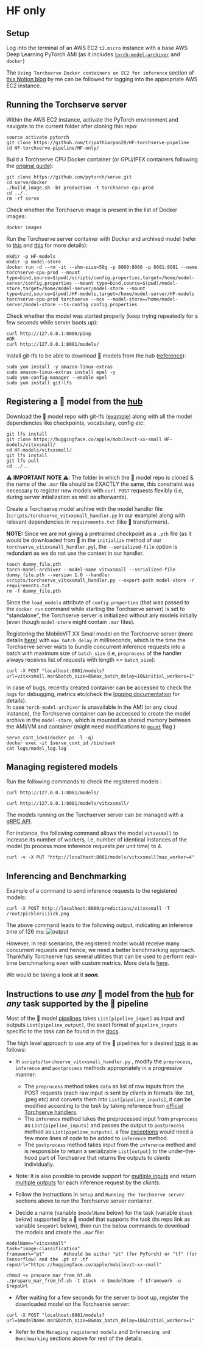 

# HF only

## Setup
Log into the terminal of an AWS EC2 `t2.micro` instance with a base AWS Deep Learning PyTorch AMI (as it includes [`torch-model-archiver`](https://github.com/pytorch/serve/tree/master/model-archiver) and `docker`)

The `Using Torchserve Docker containers on EC2 for inference` section of [this Notion blog](https://www.notion.so/Day-2-3-Torchserve-custom-handlers-and-Docker-containers-02665de910a64aedab2b907a9a0cc9b0#3825849dfb8942379df2cdce8a729d9a) by me can be followed for logging into the appropriate AWS EC2 instance.


## Running the Torchserve server
Within the AWS EC2 instance, activate the PyTorch environment and navigate to the current folder after cloning this repo: 

```
source activate pytorch
git clone https://github.com/tripathiarpan20/HF-torchserve-pipeline
cd HF-torchserve-pipeline/HF-only/
```

Build a Torchserve CPU Docker container (or GPU/IPEX containers following the [original guide](https://github.com/pytorch/serve/tree/master/docker#create-torchserve-docker-image)):
```
git clone https://github.com/pytorch/serve.git
cd serve/docker
./build_image.sh -bt production -t torchserve-cpu-prod
cd ../..
rm -rf serve
```

Check whether the Torchserve image is present in the list of Docker images:
```
docker images
```

Run the Torchserve server container with Docker and archived model (refer to [this](https://github.com/pytorch/serve/tree/master/docker#create-torch-model-archiver-from-container) and [this](https://github.com/pytorch/serve/blob/fd4e3e8b72bed67c1e83141265157eed975fec95/docs/use_cases.md#secure-model-serving) for more details):

```
mkdir -p HF-models
mkdir -p model-store
docker run -d --rm -it --shm-size=50g -p 8080:8080 -p 8081:8081 --name torchserve-cpu-prod --mount type=bind,source=$(pwd)/scripts/config.properties,target=/home/model-server/config.properties --mount type=bind,source=$(pwd)/model-store,target=/home/model-server/model-store --mount type=bind,source=$(pwd)/HF-models,target=/home/model-server/HF-models torchserve-cpu-prod torchserve --ncs --model-store=/home/model-server/model-store --ts-config config.properties
```

Check whether the model was started properly (keep trying repeatedly for a few seconds while server boots up):
```
curl http://127.0.0.1:8080/ping
#OR
curl http://127.0.0.1:8081/models/
```

Install git-lfs to be able to download 🤗 models from the hub ([reference](https://stackoverflow.com/questions/71448559/git-large-file-storage-how-to-install-git-lfs-on-aws-ec2-linux-2-no-package)):
```
sudo yum install -y amazon-linux-extras
sudo amazon-linux-extras install epel -y
sudo yum-config-manager --enable epel
sudo yum install git-lfs
```

## Registering a 🤗 model from the [hub](https://huggingface.co/models)

Download the 🤗 model repo with git-lfs ([example](https://huggingface.co/apple/mobilevit-xx-small)) along with all the model dependencies like checkpoints, vocabulary, config etc:
```
git lfs install
git clone https://huggingface.co/apple/mobilevit-xx-small HF-models/vitxxsmall/
cd HF-models/vitxxsmall/
git lfs install
git lfs pull
cd ../..
```

⚠️ **IMPORTANT NOTE** ⚠️: The folder in which the 🤗 model repo is cloned & the name of the `.mar` file should be EXACTLY the same, this constraint was necessary to register new models with `curl POST` requests flexibly (i.e, during server intialization as well as afterwards).


Create a Torchserve model archive with the model handler file (`scripts/torchserve_vitxxsmall_handler.py` in our example) along with relevant dependencies in `requirements.txt` (like 🤗 transformers).  

**NOTE:** Since we are not giving a pretrained checkpoint as a `.pth` file (as it would be downloaded from 🤗 in the `initialize` method of our `torchserve_vitxxsmall_handler.py`), the `--serialized-file` option is redundant as we do not use the context in our handler. 
```
touch dummy_file.pth
torch-model-archiver --model-name vitxxsmall --serialized-file dummy_file.pth --version 1.0 --handler scripts/torchserve_vitxxsmall_handler.py --export-path model-store -r requirements.txt
rm -f dummy_file.pth
```

Since the `load_models` attribute of `config.properties` (that was passed to the `docker run` command while starting the Torchserve server) is set to "standalone", the Torchserve server is initialized without any models initially (even though `model-store` might contain `.mar` files). 

Registering the MobileViT XX Small model on the Torchserve server (more details [here](https://github.com/pytorch/serve/blob/master/docs/management_api.md#register-a-model)) with `max_batch_delay` in milliseconds, which is the time the Torchserve server waits to bundle concurrent inference requests into a batch with maximum size of `batch_size` (i.e, `preprocess` of the handler always receives list of requests with length <= `batch_size`):
```
curl -X POST "localhost:8081/models?url=vitxxsmall.mar&batch_size=8&max_batch_delay=10&initial_workers=1"
```

In case of bugs, recently created container can be accessed to check the logs for debugging, metrics etc(check the [logging documentation](https://github.com/pytorch/serve/blob/master/docs/logging.md) for details).  
In case `torch-model-archiver` is unavailable in the AMI (or any cloud instance), the Torchserve container can be accessed to create the model archive in the `model-store`, which is mounted as shared memory between the AMI/VM and container (might need modifications to [`mount`](https://docs.docker.com/storage/bind-mounts/#choose-the--v-or---mount-flag) flag )


```
serve_cont_id=$(docker ps -l -q) 
docker exec -it $serve_cont_id /bin/bash
cat logs/model_log.log
```

## Managing registered models

Run the following commands to check the registered models :
```
curl http://127.0.0.1:8081/models/

curl http://127.0.0.1:8081/models/vitxxsmall/
```

The models running on the Torchserver server can be managed with a [gRPC API](https://github.com/pytorch/serve/blob/master/docs/management_api.md#scale-workers).

For instance, the following command allows the model `vitxxsmall` to increase its number of workers, i.e, number of identical instances of the model (to process more inference requests per unit time) to 4.
```
curl -v -X PUT "http://localhost:8081/models/vitxxsmall?max_worker=4"
```



## Inferencing and Benchmarking

Example of a command to send inference requests to the registered models:
```
curl -X POST http://localhost:8080/predictions/vitxxsmall -T /root/pickleriiiick.png
```

The above command leads to the following output, indicating an inference time of 126 ms:
![output](static/one_time_inference.png "Title")

However, in real scenarios, the registered model would receive many concurrent requests and hence, we need a better benchmarking approach. Thankfully Torchserve has several utilities that can be used to perform real-time benchmarking even with custom metrics. More details [here](https://github.com/pytorch/serve/tree/master/benchmarks#torchserve-model-server-benchmarking).  

We would be taking a look at it ***soon***.

## Instructions to use ***any*** 🤗 model from the [hub](https://huggingface.co/models) for ***any*** task supported by the 🤗 pipeline

Most of the 🤗 model [pipelines](https://huggingface.co/docs/transformers/v4.21.2/en/main_classes/pipelines) takes `List[pipeline_input]` as input and outputs `List[pipeline_output]`, the exact format of `pipeline_inputs` specific to the *task* can be found in the [docs](https://huggingface.co/docs/transformers/main_classes/pipelines#transformers.pipeline.task). 

The high level approach to use any of the 🤗 pipelines for a desired [*task*](https://huggingface.co/docs/transformers/v4.21.2/en/main_classes/pipelines#transformers.pipeline.task) is as follows: 
* In `scripts/torchserve_vitxxsmall_handler.py` , modify the `preprocess`, `inference` and `postprocess` methods appropriately in a progressive manner:
  * The `preprocess` method takes `data` as list of raw inputs from the POST requests (each raw input is sent by *clients* in formats like .txt, .jpeg etc) and converts them into `List[pipeline_inputs]`, it can be modified according to the *task* by taking reference from [official Torchserve handlers](https://github.com/pytorch/serve/tree/master/ts/torch_handler).
  * The `inference` method takes the preprocessed input from `preprocess` as `List[pipeline_inputs]` and passes the output to `postprocess` method as `List[pipeline_outputs]`, a few [exceptions](https://huggingface.co/docs/transformers/main_classes/pipelines#pipeline-chunk-batching) would need a few more lines of code to be added to `inference` method.
  * The `postprocess` method takes input from the `inference` method and is responsible to return a serializable `List[output]` to the under-the-hood part of Torchserve that returns the outputs to *clients* individually.

* Note: It is also possible to provide support for [multiple inputs](https://github.com/pytorch/serve/issues/1783) and return [multiple outputs](https://github.com/pytorch/serve/issues/1647) for each inference request by the *clients*.

* Follow the instructions in `Setup` and `Running the Torchserve server` sections above to run the Torchserve server container.

* Decide a name (variable `$modelName` below) for the task (variable `$task` below) supported by a 🤗 model that supports the task (its repo link as variable `$repoUrl` below), then run the below commands to download the models and create the `.mar` file:
```
modelName="vitxxsmall"
task="image-classification"
framework="pt"       #should be either "pt" (for PyTorch) or "tf" (for Tensorflow) and the .pt or .tf
repoUrl="https://huggingface.co/apple/mobilevit-xx-small"

chmod +x prepare_mar_from_hf.sh 
./prepare_mar_from_hf.sh -t $task -n $modelName -f $framework -u $repoUrl
```

* After waiting for a few seconds for the server to boot up, register the downloaded model on the Torchserve server:
```
curl -X POST "localhost:8081/models?url=$modelName.mar&batch_size=8&max_batch_delay=10&initial_workers=1"
```

* Refer to the `Managing registered models` and `Inferencing and Benchmarking` sections above for rest of the details.